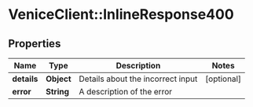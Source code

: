 # VeniceClient::InlineResponse400

## Properties
Name | Type | Description | Notes
------------ | ------------- | ------------- | -------------
**details** | **Object** | Details about the incorrect input | [optional] 
**error** | **String** | A description of the error | 

